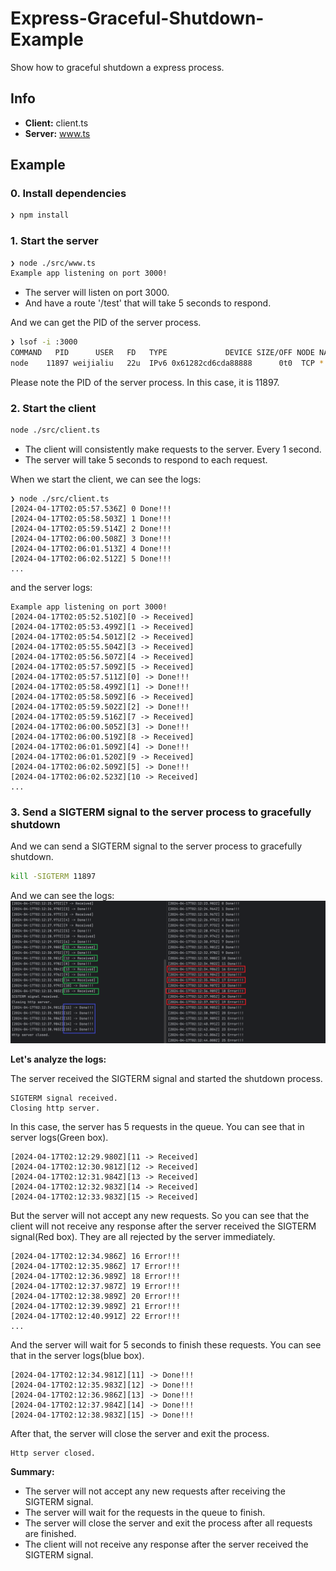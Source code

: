 # Express-Graceful-Shutdown-Example

Show how to graceful shutdown a express process.

## Info

- **Client:** client.ts
- **Server:** www.ts

## Example
### 0. Install dependencies
```bash
❯ npm install
```


### 1. Start the server

```bash
❯ node ./src/www.ts   
Example app listening on port 3000!
```
- The server will listen on port 3000.
- And have a route '/test' that will take 5 seconds to respond.

And we can get the PID of the server process.
```bash
❯ lsof -i :3000
COMMAND   PID      USER   FD   TYPE             DEVICE SIZE/OFF NODE NAME
node    11897 weijialiu   22u  IPv6 0x61282cd6cda88888      0t0  TCP *:hbci (LISTEN)
```

Please note the PID of the server process. In this case, it is 11897.

### 2. Start the client

```bash
node ./src/client.ts
```

- The client will consistently make requests to the server. Every 1 second.
- The server will take 5 seconds to respond to each request.

When we start the client, we can see the logs:

```
❯ node ./src/client.ts
[2024-04-17T02:05:57.536Z] 0 Done!!!
[2024-04-17T02:05:58.503Z] 1 Done!!!
[2024-04-17T02:05:59.514Z] 2 Done!!!
[2024-04-17T02:06:00.508Z] 3 Done!!!
[2024-04-17T02:06:01.513Z] 4 Done!!!
[2024-04-17T02:06:02.512Z] 5 Done!!!
...
```

and the server logs:
```
Example app listening on port 3000!
[2024-04-17T02:05:52.510Z][0 -> Received]
[2024-04-17T02:05:53.499Z][1 -> Received]
[2024-04-17T02:05:54.501Z][2 -> Received]
[2024-04-17T02:05:55.504Z][3 -> Received]
[2024-04-17T02:05:56.507Z][4 -> Received]
[2024-04-17T02:05:57.509Z][5 -> Received]
[2024-04-17T02:05:57.511Z][0] -> Done!!!
[2024-04-17T02:05:58.499Z][1] -> Done!!!
[2024-04-17T02:05:58.509Z][6 -> Received]
[2024-04-17T02:05:59.502Z][2] -> Done!!!
[2024-04-17T02:05:59.516Z][7 -> Received]
[2024-04-17T02:06:00.505Z][3] -> Done!!!
[2024-04-17T02:06:00.519Z][8 -> Received]
[2024-04-17T02:06:01.509Z][4] -> Done!!!
[2024-04-17T02:06:01.520Z][9 -> Received]
[2024-04-17T02:06:02.509Z][5] -> Done!!!
[2024-04-17T02:06:02.523Z][10 -> Received]
...
```

### 3. Send a SIGTERM signal to the server process to gracefully shutdown

And we can send a SIGTERM signal to the server process to gracefully shutdown.

```bash
kill -SIGTERM 11897
```

And we can see the logs:
![img.png](imgs/img.png)


**Let's analyze the logs:**

The server received the SIGTERM signal and started the shutdown process.
```
SIGTERM signal received.
Closing http server.
```

In this case, the server has 5 requests in the queue. You can see that in server logs(Green box).
```
[2024-04-17T02:12:29.980Z][11 -> Received]
[2024-04-17T02:12:30.981Z][12 -> Received]
[2024-04-17T02:12:31.984Z][13 -> Received]
[2024-04-17T02:12:32.983Z][14 -> Received]
[2024-04-17T02:12:33.983Z][15 -> Received]

```

But the server will not accept any new requests. So you can see that the client will not receive any response after the server received the SIGTERM signal(Red box). They are all rejected by the server immediately.
```
[2024-04-17T02:12:34.986Z] 16 Error!!!
[2024-04-17T02:12:35.986Z] 17 Error!!!
[2024-04-17T02:12:36.989Z] 18 Error!!!
[2024-04-17T02:12:37.987Z] 19 Error!!!
[2024-04-17T02:12:38.989Z] 20 Error!!!
[2024-04-17T02:12:39.989Z] 21 Error!!!
[2024-04-17T02:12:40.991Z] 22 Error!!!
...
```

And the server will wait for 5 seconds to finish these requests. You can see that in the server logs(blue box).
```
[2024-04-17T02:12:34.981Z][11] -> Done!!!
[2024-04-17T02:12:35.983Z][12] -> Done!!!
[2024-04-17T02:12:36.986Z][13] -> Done!!!
[2024-04-17T02:12:37.984Z][14] -> Done!!!
[2024-04-17T02:12:38.983Z][15] -> Done!!!
```

After that, the server will close the server and exit the process.
```
Http server closed.
```

**Summary:**

- The server will not accept any new requests after receiving the SIGTERM signal.
- The server will wait for the requests in the queue to finish.
- The server will close the server and exit the process after all requests are finished.
- The client will not receive any response after the server received the SIGTERM signal.
